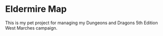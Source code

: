 # Eldermire Map

This is my pet project for managing my Dungeons and Dragons 5th Edition West Marches campaign.
